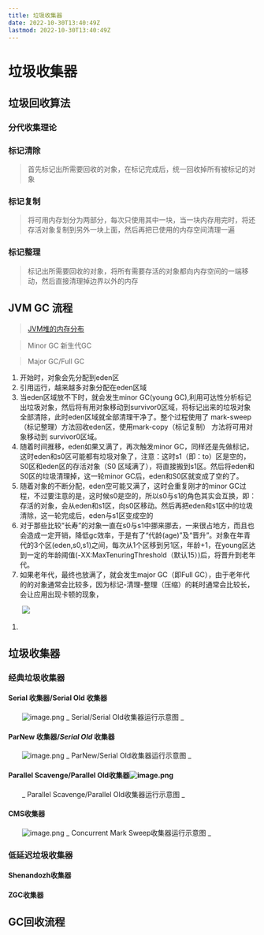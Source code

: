 ```yaml
---
title: 垃圾收集器
date: 2022-10-30T13:40:49Z
lastmod: 2022-10-30T13:40:49Z
---
```


# 垃圾收集器

## 垃圾回收算法

### 分代收集理论

### 标记清除

> 首先标记出所需要回收的对象，在标记完成后，统一回收掉所有被标记的对象

### 标记复制

> 将可用内存划分为两部分，每次只使用其中一块，当一块内存用完时，将还存活对象复制到另外一块上面，然后再把已使用的内存空间清理一遍

### 标记整理

> 标记出所需要回收的对象，将所有需要存活的对象都向内存空间的一端移动，然后直接清理掉边界以外的内存

## JVM GC 流程

> [JVM堆的内存分布](https://www.yuque.com/pride_yang/blog/qsgy0z#vfjXH)

> Minor GC  新生代GC

> Major GC/Full GC

1. 开始时，对象会先分配到eden区
2. 引用运行，越来越多对象分配在eden区域
3. 当eden区域放不下时，就会发生minor GC(young GC),利用可达性分析标记出垃圾对象，然后将有用对象移动到survivor0区域，将标记出来的垃圾对象全部清除，此时eden区域就全部清理干净了。整个过程使用了 mark-sweep（标记整理）方法回收eden区，使用mark-copy（标记复制） 方法将可用对象移动到 survivor0区域。
4. 随着时间推移，eden如果又满了，再次触发minor GC，同样还是先做标记，这时eden和s0区可能都有垃圾对象了，注意：这时s1（即：to）区是空的，S0区和eden区的存活对象（S0 区域满了），将直接搬到s1区。然后将eden和S0区的垃圾清理掉，这一轮minor GC后，eden和S0区就变成了空的了。
5. 随着对象的不断分配，eden空可能又满了，这时会重复刚才的minor GC过程，不过要注意的是，这时候s0是空的，所以s0与s1的角色其实会互换，即：存活的对象，会从eden和s1区，向s0区移动。然后再把eden和s1区中的垃圾清除，这一轮完成后，eden与s1区变成空的
6. 对于那些比较“长寿”的对象一直在s0与s1中挪来挪去，一来很占地方，而且也会造成一定开销，降低gc效率，于是有了“代龄(age)”及“晋升”。对象在年青代的3个区(eden,s0,s1)之间，每次从1个区移到另1区，年龄+1，在young区达到一定的年龄阈值(-XX:MaxTenuringThreshold（默认15）)后，将晋升到老年代。
7. 如果老年代，最终也放满了，就会发生major GC（即Full GC），由于老年代的的对象通常会比较多，因为标记-清理-整理（压缩）的耗时通常会比较长，会让应用出现卡顿的现象，

　　![](/assets/net-img-1646740660775-762fcaa3-26b5-4d95-ac43-5cca58540969-20230330213439-sxz1b5i.png)

1. ‍

## 垃圾收集器

### 经典垃圾收集器

#### Serial 收集器/Serial Old 收集器

　　![image.png](/assets/net-img-1629558034184-e1fe6601-777e-4a34-afe5-df37e5a9b720-20230330213445-e5uive7.png)
_ Serial/Serial Old收集器运行示意图  _

#### ParNew 收集器/_Serial Old_ 收集器

　　![image.png](/assets/net-img-1629559055065-5ad8d49f-81b6-45f3-87f8-c98716f799ed-20230330213451-7nkjlzc.png)
_ ParNew/Serial Old收集器运行示意图  _

#### Parallel Scavenge/Parallel Old收集器![image.png](/assets/net-img-1629559366006-0194df18-86f2-45fd-bd85-6f675b19bdb0-20230330213459-p7i5mm5.png)

　　_ Parallel Scavenge/Parallel Old收集器运行示意图 _

#### CMS收集器

　　![image.png](/assets/net-img-1629560137959-ab93eb78-c083-4c80-8283-4cfc470c8af0-20230330213504-cteixk9.png)
_ Concurrent Mark Sweep收集器运行示意图  _

### 低延迟垃圾收集器

#### Shenandozh收集器

#### ZGC收集器

## GC回收流程
